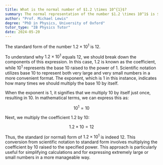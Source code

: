 ```yaml
---
title: What is the normal number of $1.2 \times 10^{1}$?
summary: The normal representation of the number $1.2 \times 10^1$ is $12$.
author: "Prof. Michael Lewis"
degree: "PhD in Physics, University of Oxford"
tutor_type: "IB Physics Tutor"
date: 2024-05-20
---
```


The standard form of the number $1.2 \times 10^1$ is $12$.

To understand why $1.2 \times 10^1$ equals $12$, we should break down the components of this expression. In this case, $1.2$ is known as the coefficient, while $10^1$ represents the base $10$ raised to the power of $1$. Scientific notation utilizes base $10$ to represent both very large and very small numbers in a more convenient format. The exponent, which is $1$ in this instance, indicates how many times we should multiply the base $10$ by itself. 

When the exponent is $1$, it signifies that we multiply $10$ by itself just once, resulting in $10$. In mathematical terms, we can express this as:

$$
10^1 = 10
$$

Next, we multiply the coefficient $1.2$ by $10$:

$$
1.2 \times 10 = 12
$$

Thus, the standard (or normal) form of $1.2 \times 10^1$ is indeed $12$. This conversion from scientific notation to standard form involves multiplying the coefficient by $10$ raised to the specified power. This approach is particularly useful for simplifying calculations and for expressing extremely large or small numbers in a more manageable way.
    